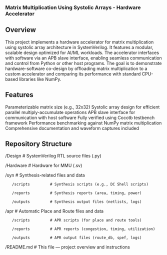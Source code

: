 ### Matrix Multiplication Using Systolic Arrays - Hardware Accelerator

## Overview
This project implements a hardware accelerator for matrix multiplication using systolic array architecture in SystemVerilog. It features a modular, scalable design optimized for AI/ML workloads. The accelerator interfaces with software via an APB slave interface, enabling seamless communication and control from Python or other host programs.
The goal is to demonstrate hardware-software co-design by offloading matrix multiplication to a custom accelerator and comparing its performance with standard CPU-based libraries like NumPy.

## Features
Parameterizable matrix size (e.g., 32x32)
Systolic array design for efficient parallel multiply-accumulate operations
APB slave interface for communication with host software
Fully verified using Cocotb testbench framework
Performance benchmarking against NumPy matrix multiplication
Comprehensive documentation and waveform captures included

## Repository Structure

/Design                 # SystemVerilog RTL source files (.py)


/Hardware               # Hardware for MMU (.sv)


   /syn                 # Synthesis-related files and data
   
       /scripts         # Synthesis scripts (e.g., DC Shell scripts)
       
       /reports         # Synthesis reports (area, timing, power)
       
       /outputs         # Synthesis output files (netlists, logs)

   /apr                 # Automatic Place and Route files and data
   
       /scripts         # APR scripts (for place and route tools)
       
       /reports         # APR reports (congestion, timing, utilization)
       
       /outputs         # APR output files (route_db, spef, logs)

/README.md              # This file — project overview and instructions
